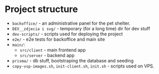 # Project structure

- `backoffice/` - an administrative panel for the pet shelter.
- `DEV__zdjecia i svg/` - temporary (for a long time) dir for dev stuff
- `dev-scripts/` - scripts used for deploying the project
- `e2e/` - e2e tests for backoffice and main site
- `main/`:
    - `src/client` - main frontend app
    - `src/server` - backend app
- `prisma/` - db stuff, bootstraping the database and seeding
- `copy-vsp-images.sh`, `init-client.sh`, `init.sh` - scripts used on VPS.
